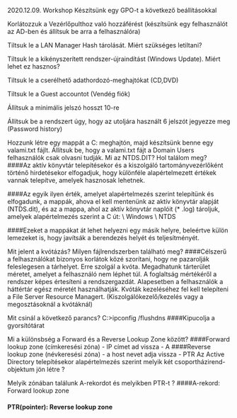2020.12.09.
Workshop
Készítsünk egy GPO-t a következő beállításokkal

Korlátozzuk a Vezérlőpulthoz való hozzáférést (készítsünk egy felhasználót az AD-ben és állítsuk be arra a felhasználóra)

Tiltsuk le a LAN Manager Hash tárolását. Miért szükséges letiltani?

Tiltsuk le a kikényszerített rendszer-újraindítást (Windows Update). Miért lehet ez hasznos?

Tiltsuk le a cserélhető adathordozó-meghajtókat (CD,DVD)

Tiltsuk le a Guest accountot (Vendég fiók)

Állítsuk a minimális jelszó hosszt 10-re

Állítsuk be a rendszert úgy, hogy az utoljára használt 6 jelszót jegyezze meg (Password history)

Hozzunk létre egy mappát a C: meghajtón, majd készítsünk benne egy valami.txt fájlt. Állítsuk be, hogy a valami.txt fájt a Domain Users felhasználók csak olvasni tudják.
Mi az NTDS.DIT? Hol találom meg?
####Az aktív könyvtár telepítésekor és a kiszolgáló tartományvezérlőként történő hirdetésekor elfogadjuk, hogy különféle alapértelmezett értékek vannak telepítve, amelyek hasznosak lehetnek.
    
####Az egyik ilyen érték, amelyet alapértelmezés szerint telepítünk és elfogadunk, a mappák, ahova el kell mentenünk az aktív könyvtár alapját (NTDS.dit), és az a mappa, ahol az aktív könyvtár naplóit (* .log) tároljuk, amelyek alapértelmezés szerint a C út: \ Windows \ NTDS
    
####Ezeket a mappákat át lehet helyezni egy másik helyre, beleértve külön lemezeket is, hogy javítsák a berendezés helyét és teljesítményét.

Mit jelent a kvótázás? Milyen fájlrendszerben található meg?
####Célszerű a felhasználókat bizonyos korlátok közé szorítani, hogy ne pazarolják feleslegesen a tárhelyet. Erre szolgál a kvóta. Megadhatunk tárterület méretet, amelyet a felhasználó nem léphet túl. A foglaltság mértékéről a rendszer képes értesíteni a rendszergazdát. Alapesetben a felhasználók a háttértár egész méretét használhatják. Kvóták kezeléséhez fel kell telepíteni a File Server Resource Managert. (Kiszolgálókezelő/kezelés vagy a megosztásoknál a kvótáknál)

Mit csinál a következő parancs? C:>ipconfig /flushdns 
####Kipucolja a gyorsítótárat

Mi a különsbség a Forward és a Reverse Lookup Zone között?
####Forward lookup zone (címkeresési zóna) - IP címet ad vissza - A
####Reverse lookup zone (névkeresési zóna) - a host nevet adja vissza - PTR
Az Active Directory telepítésekor alapértelmezés szerint melyik két csoportházirend- objektum jön létre ?

Melyik zónában találunk A-rekordot és melyikben PTR-t ?
####A-rekord: Forward lookup zone
#### PTR(pointer): Reverse lookup zone